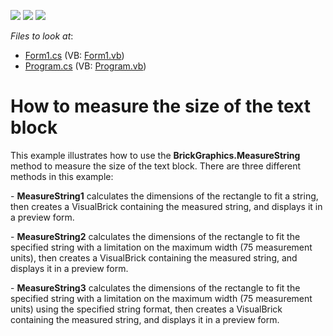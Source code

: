 <!-- default badges list -->
![](https://img.shields.io/endpoint?url=https://codecentral.devexpress.com/api/v1/VersionRange/128597537/13.1.4%2B)
[![](https://img.shields.io/badge/Open_in_DevExpress_Support_Center-FF7200?style=flat-square&logo=DevExpress&logoColor=white)](https://supportcenter.devexpress.com/ticket/details/E78)
[![](https://img.shields.io/badge/📖_How_to_use_DevExpress_Examples-e9f6fc?style=flat-square)](https://docs.devexpress.com/GeneralInformation/403183)
<!-- default badges end -->
<!-- default file list -->
*Files to look at*:

* [Form1.cs](./CS/Form1.cs) (VB: [Form1.vb](./VB/Form1.vb))
* [Program.cs](./CS/Program.cs) (VB: [Program.vb](./VB/Program.vb))
<!-- default file list end -->
# How to measure the size of the text block


<p>This example illustrates how to use the <strong>BrickGraphics.MeasureString</strong> method to measure the size of the text block. There are three different methods in this example:</p><p>- <strong>MeasureString1</strong> calculates the dimensions of the rectangle to fit a string, then creates a VisualBrick containing the measured string, and displays it in a preview form.</p><p>- <strong>MeasureString2</strong> calculates the dimensions of the rectangle to fit the specified string with a limitation on the maximum width (75 measurement units), then creates a VisualBrick containing the measured string, and displays it in a preview form.</p><p>- <strong>MeasureString3</strong> calculates the dimensions of the rectangle to fit the specified string with a limitation on the maximum width (75 measurement units) using the specified string format, then creates a VisualBrick containing the measured string, and displays it in a preview form.</p>

<br/>


